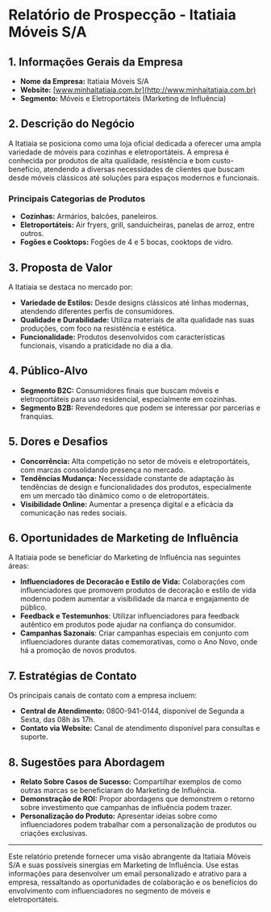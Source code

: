 # Relatório de Prospecção - Itatiaia Móveis S/A

## 1. Informações Gerais da Empresa
- **Nome da Empresa:** Itatiaia Móveis S/A
- **Website:** [www.minhaitatiaia.com.br](http://www.minhaitatiaia.com.br)
- **Segmento:** Móveis e Eletroportáteis (Marketing de Influência)

## 2. Descrição do Negócio
A Itatiaia se posiciona como uma loja oficial dedicada a oferecer uma ampla variedade de móveis para cozinhas e eletroportáteis. A empresa é conhecida por produtos de alta qualidade, resistência e bom custo-benefício, atendendo a diversas necessidades de clientes que buscam desde móveis clássicos até soluções para espaços modernos e funcionais. 

### Principais Categorias de Produtos
- **Cozinhas:** Armários, balcões, paneleiros.
- **Eletroportáteis:** Air fryers, grill, sanduicheiras, panelas de arroz, entre outros.
- **Fogões e Cooktops:** Fogões de 4 e 5 bocas, cooktops de vidro.

## 3. Proposta de Valor
A Itatiaia se destaca no mercado por:
- **Variedade de Estilos:** Desde designs clássicos até linhas modernas, atendendo diferentes perfis de consumidores.
- **Qualidade e Durabilidade:** Utiliza materiais de alta qualidade nas suas produções, com foco na resistência e estética.
- **Funcionalidade:** Produtos desenvolvidos com características funcionais, visando a praticidade no dia a dia.

## 4. Público-Alvo
- **Segmento B2C:** Consumidores finais que buscam móveis e eletroportáteis para uso residencial, especialmente em cozinhas.
- **Segmento B2B:** Revendedores que podem se interessar por parcerias e franquias.

## 5. Dores e Desafios
- **Concorrência:** Alta competição no setor de móveis e eletroportáteis, com marcas consolidando presença no mercado.
- **Tendências Mudança:** Necessidade constante de adaptação às tendências de design e funcionalidades dos produtos, especialmente em um mercado tão dinâmico como o de eletroportáteis.
- **Visibilidade Online:** Aumentar a presença digital e a eficácia da comunicação nas redes sociais.

## 6. Oportunidades de Marketing de Influência
A Itatiaia pode se beneficiar do Marketing de Influência nas seguintes áreas:
- **Influenciadores de Decoracão e Estilo de Vida:** Colaborações com influenciadores que promovem produtos de decoração e estilo de vida moderno podem aumentar a visibilidade da marca e engajamento de público.
- **Feedback e Testemunhos**: Utilizar influenciadores para feedback autêntico em produtos pode ajudar na confiança do consumidor.
- **Campanhas Sazonais**: Criar campanhas especiais em conjunto com influenciadores durante datas comemorativas, como o Ano Novo, onde há a promoção de novos produtos.

## 7. Estratégias de Contato
Os principais canais de contato com a empresa incluem:
- **Central de Atendimento:** 0800-941-0144, disponível de Segunda a Sexta, das 08h às 17h.
- **Contato via Website:** Canal de atendimento disponível para consultas e suporte.

## 8. Sugestões para Abordagem
- **Relato Sobre Casos de Sucesso:** Compartilhar exemplos de como outras marcas se beneficiaram do Marketing de Influência.
- **Demonstração de ROI:** Propor abordagens que demonstrem o retorno sobre investimento que campanhas de influência podem trazer.
- **Personalização do Produto:** Apresentar ideias sobre como influenciadores podem trabalhar com a personalização de produtos ou criações exclusivas.

---

Este relatório pretende fornecer uma visão abrangente da Itatiaia Móveis S/A e suas possíveis sinergias em Marketing de Influência. Use estas informações para desenvolver um email personalizado e atrativo para a empresa, ressaltando as oportunidades de colaboração e os benefícios do envolvimento com influenciadores no segmento de móveis e eletroportáteis.